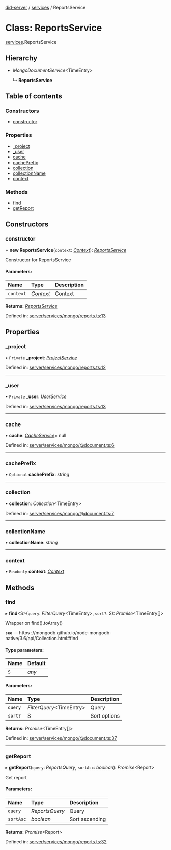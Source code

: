 [did-server](../README.md) / [services](../modules/services.md) / ReportsService

# Class: ReportsService

[services](../modules/services.md).ReportsService

## Hierarchy

* *MongoDocumentService*<TimeEntry\>

  ↳ **ReportsService**

## Table of contents

### Constructors

- [constructor](services.reportsservice.md#constructor)

### Properties

- [\_project](services.reportsservice.md#_project)
- [\_user](services.reportsservice.md#_user)
- [cache](services.reportsservice.md#cache)
- [cachePrefix](services.reportsservice.md#cacheprefix)
- [collection](services.reportsservice.md#collection)
- [collectionName](services.reportsservice.md#collectionname)
- [context](services.reportsservice.md#context)

### Methods

- [find](services.reportsservice.md#find)
- [getReport](services.reportsservice.md#getreport)

## Constructors

### constructor

\+ **new ReportsService**(`context`: [*Context*](graphql_context.context.md)): [*ReportsService*](services.reportsservice.md)

Constructor for ReportsService

#### Parameters:

Name | Type | Description |
:------ | :------ | :------ |
`context` | [*Context*](graphql_context.context.md) | Context    |

**Returns:** [*ReportsService*](services.reportsservice.md)

Defined in: [server/services/mongo/reports.ts:13](https://github.com/Puzzlepart/did/blob/7445431d/server/services/mongo/reports.ts#L13)

## Properties

### \_project

• `Private` **\_project**: [*ProjectService*](services.projectservice.md)

Defined in: [server/services/mongo/reports.ts:12](https://github.com/Puzzlepart/did/blob/7445431d/server/services/mongo/reports.ts#L12)

___

### \_user

• `Private` **\_user**: [*UserService*](services.userservice.md)

Defined in: [server/services/mongo/reports.ts:13](https://github.com/Puzzlepart/did/blob/7445431d/server/services/mongo/reports.ts#L13)

___

### cache

• **cache**: [*CacheService*](services_cache.cacheservice.md)= null

Defined in: [server/services/mongo/@document.ts:6](https://github.com/Puzzlepart/did/blob/7445431d/server/services/mongo/@document.ts#L6)

___

### cachePrefix

• `Optional` **cachePrefix**: *string*

___

### collection

• **collection**: *Collection*<TimeEntry\>

Defined in: [server/services/mongo/@document.ts:7](https://github.com/Puzzlepart/did/blob/7445431d/server/services/mongo/@document.ts#L7)

___

### collectionName

• **collectionName**: *string*

___

### context

• `Readonly` **context**: [*Context*](graphql_context.context.md)

## Methods

### find

▸ **find**<S\>(`query`: *FilterQuery*<TimeEntry\>, `sort?`: S): *Promise*<TimeEntry[]\>

Wrapper on find().toArray()

**`see`** — https ://mongodb.github.io/node-mongodb-native/3.6/api/Collection.html#find

#### Type parameters:

Name | Default |
:------ | :------ |
`S` | *any* |

#### Parameters:

Name | Type | Description |
:------ | :------ | :------ |
`query` | *FilterQuery*<TimeEntry\> | Query   |
`sort?` | S | Sort options    |

**Returns:** *Promise*<TimeEntry[]\>

Defined in: [server/services/mongo/@document.ts:37](https://github.com/Puzzlepart/did/blob/7445431d/server/services/mongo/@document.ts#L37)

___

### getReport

▸ **getReport**(`query`: *ReportsQuery*, `sortAsc`: *boolean*): *Promise*<Report\>

Get report

#### Parameters:

Name | Type | Description |
:------ | :------ | :------ |
`query` | *ReportsQuery* | Query   |
`sortAsc` | *boolean* | Sort ascending    |

**Returns:** *Promise*<Report\>

Defined in: [server/services/mongo/reports.ts:32](https://github.com/Puzzlepart/did/blob/7445431d/server/services/mongo/reports.ts#L32)
